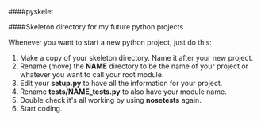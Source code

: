 ####pyskelet

####Skeleton directory for my future python projects

Whenever you want to start a new python project, just do this:

1. Make a copy of your skeleton directory. Name it after your new project.
2. Rename (move) the **NAME** directory to be the name of your project or whatever you want to call your root module.
3. Edit your **setup.py** to have all the information for your project.
4. Rename **tests/NAME_tests.py** to also have your module name.
5. Double check it's all working by using **nosetests** again.
6. Start coding.

